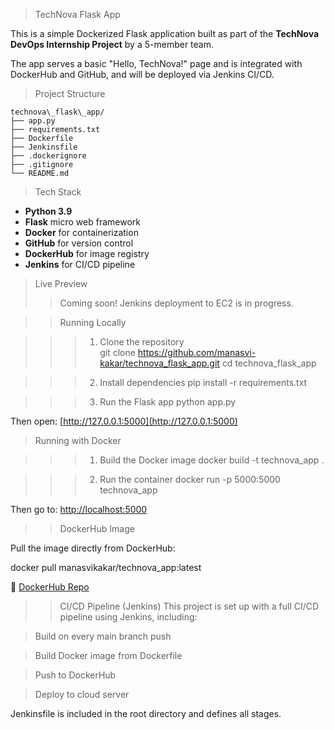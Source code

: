 
> TechNova Flask App

This is a simple Dockerized Flask application built as part of the **TechNova DevOps Internship Project** by a 5-member team.

The app serves a basic "Hello, TechNova!" page and is integrated with DockerHub and GitHub, and will be deployed via Jenkins CI/CD.

> Project Structure

```
technova\_flask\_app/
├── app.py 
├── requirements.txt 
├── Dockerfile 
├── Jenkinsfile 
├── .dockerignore 
├── .gitignore 
└── README.md 

````

> Tech Stack

- **Python 3.9**
- **Flask** micro web framework
- **Docker** for containerization
- **GitHub** for version control
- **DockerHub** for image registry
- **Jenkins** for CI/CD pipeline


>Live Preview
>> Coming soon! Jenkins deployment to EC2 is in progress.


>> Running Locally

>>> 1. Clone the repository  
git clone https://github.com/manasvi-kakar/technova_flask_app.git
cd technova_flask_app

>>> 2. Install dependencies
pip install -r requirements.txt


>>> 3. Run the Flask app
python app.py

Then open: [http://127.0.0.1:5000](http://127.0.0.1:5000)


> Running with Docker

>>> 1. Build the Docker image
docker build -t technova_app .


>>> 2. Run the container
docker run -p 5000:5000 technova_app


Then go to: [http://localhost:5000](http://localhost:5000)



>> DockerHub Image

Pull the image directly from DockerHub:

docker pull manasvikakar/technova_app:latest

🔗 [DockerHub Repo](https://hub.docker.com/r/manasvikakar/technova_app)

>> CI/CD Pipeline (Jenkins)
This project is set up with a full CI/CD pipeline using Jenkins, including:

> Build on every main branch push

> Build Docker image from Dockerfile

> Push to DockerHub

> Deploy to cloud server 

Jenkinsfile is included in the root directory and defines all stages.


